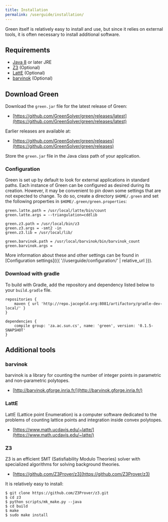 ```yaml
---
title: Installation
permalink: /userguide/installation/
---
```


Green itself is relatively easy to install and use, but since it relies on external tools, it is often necessary to install additional software.

## Requirements

- [Java 8](https://www.oracle.com/technetwork/java/javase/downloads/jre8-downloads-2133155.html) or later JRE
- [Z3](#z3) (Optional)
- [LattE](#latte) (Optional)
- [barvinok](#barvinok) (Optional)

## Download Green

Download the ```green.jar``` file for the latest release of Green:

- [https://github.com/GreenSolver/green/releases/latest](https://github.com/GreenSolver/green/releases/latest)

Earlier releases are available at:

- [https://github.com/GreenSolver/green/releases](https://github.com/GreenSolver/green/releases)

Store the ```green.jar``` file in the Java class path of your application.

### Configuration

Green is set up by default to look for external applications in standard paths.  Each instance of Green can be configured as desired during its creation.  However, it may be convenient to pin down some settings that are not expected to change.  To do so, create a directory ```$HOME/.green``` and set the following properties in ```$HOME/.green/green.properties```:

~~~
green.latte.path = /usr/local/latte/bin/count
green.latte.args = --triangulation=cddlib

green.z3.path = /usr/local/bin/z3
green.z3.args = -smt2 -in
green.z3.lib = /usr/local/lib/

green.barvinok.path = /usr/local/barvinok/bin/barvinok_count
green.barvinok.args = 
~~~ 

More information about these and other settings can be found in [Configuration settings]({{ '//userguide/configuration/' | relative_url }}).
 
### Download with gradle

To build with Gradle, add the repository and dependency listed below to your ```build.gradle``` file.

~~~
repositories {
    maven { url 'http://repo.jacogeld.org:8081/artifactory/gradle-dev-local/' }
}

dependencies {
    compile group: 'za.ac.sun.cs', name: 'green', version: '0.1.5-SNAPSHOT'
}
~~~

## Additional tools

### barvinok

barvinok is a library for counting the number of integer points in parametric and non-parametric polytopes.

  - [http://barvinok.gforge.inria.fr/](http://barvinok.gforge.inria.fr/)

### LattE

LattE (Lattice point Enumeration) is a computer software dedicated to the problems of counting lattice points and integration inside convex polytopes.

  - [https://www.math.ucdavis.edu/~latte/](https://www.math.ucdavis.edu/~latte/)

### Z3

Z3 is an efficient SMT (Satisfiability Modulo Theories) solver with specialized algorithms for solving background theories.

  - [https://github.com/Z3Prover/z3](https://github.com/Z3Prover/z3)

It is relatively easy to install:

~~~
$ git clone https://github.com/Z3Prover/z3.git
$ cd z3
$ python scripts/mk_make.py --java
$ cd build
$ make
$ sudo make install
~~~
